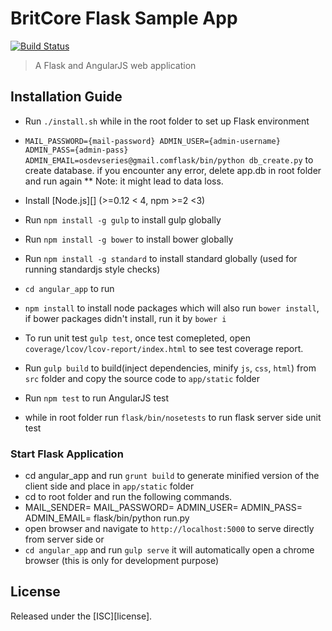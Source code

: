# BritCore Flask Sample App


[![Build Status][travis-image]][travis-url]

[travis-url]: https://travis-ci.org/jofomah/britc-sample-app
[travis-image]: https://travis-ci.org/jofomah/britc-sample-app.svg?branch=master

> A Flask and AngularJS web application


## Installation Guide

- Run `./install.sh` while in the root folder to set up Flask environment
- `MAIL_PASSWORD={mail-password} ADMIN_USER={admin-username} ADMIN_PASS={admin-pass} ADMIN_EMAIL=osdevseries@gmail.comflask/bin/python db_create.py` to create database. if you encounter any error, delete app.db in root folder and run again ** Note: it might lead to data loss.

- Install [Node.js][] (>=0.12 < 4, npm >=2 <3)
- Run `npm install -g gulp` to install gulp globally
- Run `npm install -g bower` to install bower globally
- Run `npm install -g standard` to install standard globally (used for running standardjs  style checks)
- `cd angular_app` to run  
- `npm install` to install node packages which will also run `bower install`, if bower packages didn't install, run it by `bower i`
- To run unit test `gulp test`, once test comepleted, open `coverage/lcov/lcov-report/index.html` to see test coverage report.
- Run `gulp build` to build(inject dependencies, minify `js`, `css`, `html`) from  `src` folder and copy the source code to `app/static` folder
- Run `npm test` to run AngularJS test
- while in root folder run `flask/bin/nosetests` to run flask server side unit test

### Start Flask Application

- cd angular_app and run `grunt build` to generate minified version of the client side and place in `app/static` folder
- cd to root folder and run the following commands.
- MAIL_SENDER=<mail-sender-email> MAIL_PASSWORD=<email-sender-account-password> ADMIN_USER=<default-admin-username> ADMIN_PASS=<admin-account-password> ADMIN_EMAIL=<admin-email> flask/bin/python run.py
- open browser and navigate to `http://localhost:5000` to serve directly from server side or 
- `cd angular_app` and run `gulp serve` it will automatically open a chrome browser (this is only for development purpose)

## License

Released under the [ISC][license].
